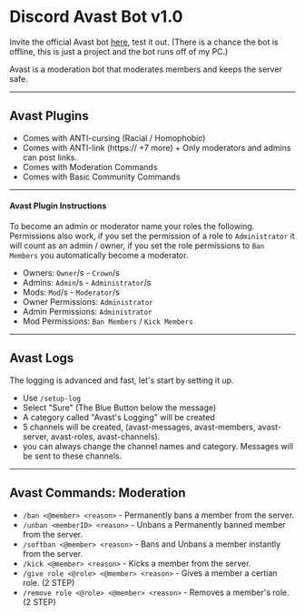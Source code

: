 # Discord Avast Bot v1.0
Invite the official Avast bot [here](https://discord.com/api/oauth2/authorize?client_id=1065476974358835260&permissions=1110214634582&scope=bot), test it out. (There is a chance the bot is offline, this is just a project and the bot runs off of my PC.)

Avast is a moderation bot that moderates members and keeps the server safe. 
- -------
## Avast Plugins
- Comes with ANTI-cursing (Racial / Homophobic)
- Comes with ANTI-link (https:// +7 more) + Only moderators and admins can post links.
- Comes with Moderation Commands
- Comes with Basic Community Commands
- -------
#### Avast Plugin Instructions
To become an admin or moderator name your roles the following.
Permissions also work, if you set the permission of a role to `Administrator` it will count as an admin / owner, if you set the role permissions to `Ban Members` you automatically become a moderator.
- Owners: `Owner`/s - `Crown`/s
- Admins: `Admin`/s - `Administrator`/s
- Mods: `Mod`/s - `Moderator`/s
- Owner Permissions: `Administrator`
- Admin Permissions: `Administrator`
- Mod Permissions: `Ban Members` / `Kick Members`
- -------
## Avast Logs 
The logging is advanced and fast, let's start by setting it up.
- Use `/setup-log`
- Select "Sure" (The Blue Button below the message)
- A category called "Avast's Logging" will be created 
- 5 channels will be created, (avast-messages, avast-members, avast-server, avast-roles, avast-channels).
- you can always change the channel names and category.
Messages will be sent to these channels.
- -------
## Avast Commands: Moderation
- `/ban <@member> <reason>` - Permanently bans a member from the server.
- `/unban <memberID> <reason>` - Unbans a Permanently banned member from the server.
- `/softban <@member> <reason>` - Bans and Unbans a member instantly from the server.
- `/kick <@member> <reason>` - Kicks a member from the server.
- `/give role <@role> <@member> <reason>` - Gives a member a certian role. (2 STEP)
- `/remove role <@role> <@member> <reason>` - Removes a member's role. (2 STEP)
